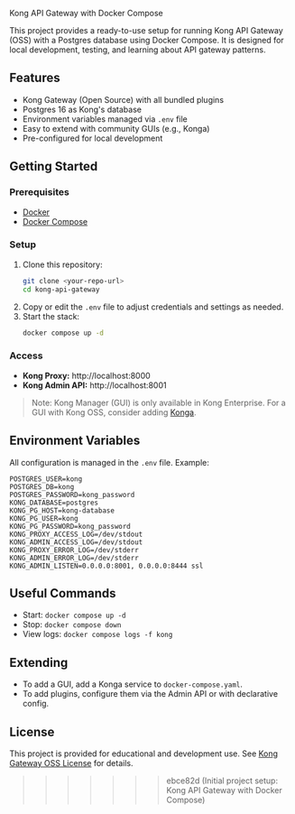 Kong API Gateway with Docker Compose

This project provides a ready-to-use setup for running Kong API Gateway (OSS) with a Postgres database using Docker Compose. It is designed for local development, testing, and learning about API gateway patterns.

## Features

- Kong Gateway (Open Source) with all bundled plugins
- Postgres 16 as Kong's database
- Environment variables managed via `.env` file
- Easy to extend with community GUIs (e.g., Konga)
- Pre-configured for local development

## Getting Started

### Prerequisites

- [Docker](https://www.docker.com/products/docker-desktop)
- [Docker Compose](https://docs.docker.com/compose/)

### Setup

1. Clone this repository:
   ```sh
   git clone <your-repo-url>
   cd kong-api-gateway
   ```
2. Copy or edit the `.env` file to adjust credentials and settings as needed.
3. Start the stack:
   ```sh
   docker compose up -d
   ```

### Access

- **Kong Proxy:** http://localhost:8000
- **Kong Admin API:** http://localhost:8001

> Note: Kong Manager (GUI) is only available in Kong Enterprise. For a GUI with Kong OSS, consider adding [Konga](https://pantsel.github.io/konga/).

## Environment Variables

All configuration is managed in the `.env` file. Example:

```
POSTGRES_USER=kong
POSTGRES_DB=kong
POSTGRES_PASSWORD=kong_password
KONG_DATABASE=postgres
KONG_PG_HOST=kong-database
KONG_PG_USER=kong
KONG_PG_PASSWORD=kong_password
KONG_PROXY_ACCESS_LOG=/dev/stdout
KONG_ADMIN_ACCESS_LOG=/dev/stdout
KONG_PROXY_ERROR_LOG=/dev/stderr
KONG_ADMIN_ERROR_LOG=/dev/stderr
KONG_ADMIN_LISTEN=0.0.0.0:8001, 0.0.0.0:8444 ssl
```

## Useful Commands

- Start: `docker compose up -d`
- Stop: `docker compose down`
- View logs: `docker compose logs -f kong`

## Extending

- To add a GUI, add a Konga service to `docker-compose.yaml`.
- To add plugins, configure them via the Admin API or with declarative config.

## License

This project is provided for educational and development use. See [Kong Gateway OSS License](https://github.com/Kong/kong/blob/master/LICENSE) for details.

>>>>>>> ebce82d (Initial project setup: Kong API Gateway with Docker Compose)
>>>>>>>
>>>>>>
>>>>>
>>>>
>>>
>>
